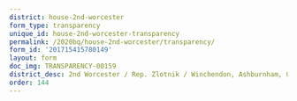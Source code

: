 ```yaml
---
district: house-2nd-worcester
form_type: transparency
unique_id: house-2nd-worcester-transparency
permalink: /2020bq/house-2nd-worcester/transparency/
form_id: '201715415780149'
layout: form
doc_img: TRANSPARENCY-00159
district_desc: 2nd Worcester / Rep. Zlotnik / Winchendon, Ashburnham, Gardner
order: 144
---
```

